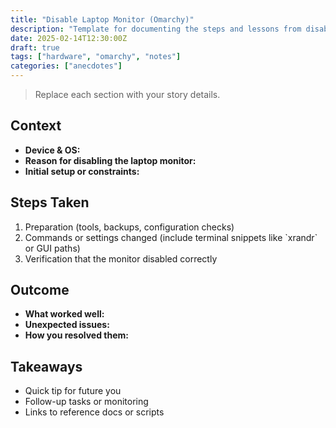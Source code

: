 ```yaml
---
title: "Disable Laptop Monitor (Omarchy)"
description: "Template for documenting the steps and lessons from disabling the laptop display."
date: 2025-02-14T12:30:00Z
draft: true
tags: ["hardware", "omarchy", "notes"]
categories: ["anecdotes"]
---
```


> Replace each section with your story details.

## Context
- **Device & OS:**
- **Reason for disabling the laptop monitor:**
- **Initial setup or constraints:**

## Steps Taken
1. Preparation (tools, backups, configuration checks)
2. Commands or settings changed (include terminal snippets like \`xrandr\` or GUI paths)
3. Verification that the monitor disabled correctly

## Outcome
- **What worked well:**
- **Unexpected issues:**
- **How you resolved them:**

## Takeaways
- Quick tip for future you
- Follow-up tasks or monitoring
- Links to reference docs or scripts

